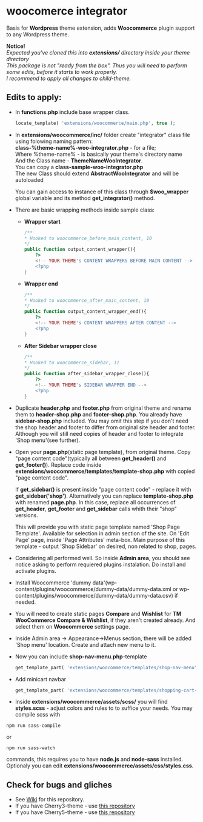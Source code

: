 # woocomerce integrator
Basis for __Wordpress__ theme extension, adds __Woocommerce__ plugin support to any Wordpress theme.

__Notice!__
<br><em>Expected you've cloned this into __extensions/__ directory inside your theme directory</em>
<br><em>This package is not "ready from the box". Thus you will need to perform some edits, before it starts to work properly.<br>I recommend to apply all changes to child-theme.</em>

## Edits to apply:

+ In __functions.php__ include base wrapper class.
	```php
    locate_template( 'extensions/woocommerce/main.php', true );
    ```

+ In __extensions/woocommerce/inc/__ folder create "integrator" class file using folowing naming pattern:
	<br>__class-%theme-name%-woo-integrator.php__ - for a file;
	<br>Where %theme-name% - is basically your theme's directory name
	<br>And the Class name - __ThemeNameWooIntegrator__.
	<br>You can copy a __class-sample-woo-integrator.php__
	<br>The new Class should extend __AbstractWooIntegrator__ and will be autoloaded
	
	You can gain access to instance of this class through __$woo_wrapper__ global variable and its method __get_integrator()__ method.
	
	
+ There are basic wrapping methods inside sample class:
	* __Wrapper start__
		```php
		/**
		* Hooked to woocommerce_before_main_content, 10
		*/
		public function output_content_wrapper(){
			?>
			<!-- YOUR THEME's CONTENT WRAPPERS BEFORE MAIN CONTENT -->
			<?php
		}
		```
	* __Wrapper end__
		```php
		/**
		* Hooked to woocommerce_after_main_content, 10
		*/
		public function output_content_wrapper_end(){
			?>
			<!-- YOUR THEME's CONTENT WRAPPERS AFTER CONTENT -->
			<?php
		}
		```
	* __After Sidebar wrapper close__
		```php
		/**
		* Hooked to woocommerce_sidebar, 11
		*/
		public function after_sidebar_wrapper_close(){
			?>
			<!-- YOUR THEME's SIDEBAR WRAPPER END -->
			<?php	
		}
		```

+ Duplicate __header.php__ and __footer.php__ from original theme and rename them to __header-shop.php__ and __footer-shop.php__. You already have __sidebar-shop.php__ included.
	You may omit this step if you don't need the shop header and footer to differ from original site header and footer. Although you will still need copies of header and footer to integrate 'Shop menu'(see further).

+ Open your __page.php__(static page template), from original theme. Copy "page content code"(typically all between __get_header()__ and __get_footer()__). Replace code inside __extensions/woocommerce/templates/template-shop.php__ with copied "page content code".
	
    If __get_sidebar()__ is present inside "page content code" - replace it with __get_sidebar('shop')__.
	Alternatively you can replace __template-shop.php__ with renamed __page.php__. In this case, replace all occurrences of __get_header__, __get_footer__ and __get_sidebar__ calls whith their "shop" versions.
	
	This will provide you with static page template named 'Shop Page Template'. Available for selection in admin section of the site. On 'Edit Page' page, inside 'Page Attributes' meta-box.
	Main purpose of this template - output 'Shop Sidebar' on desired, non related to shop, pages.

+ Considering all performed well. So inside __Admin area__, you should see notice asking to perform requiered plugins instalation. Do install and activate plugins.

+ Install Woocommerce 'dummy data'(wp-content/plugins/woocommerce/dummy-data/dummy-data.xml or wp-content/plugins/woocommerce/dummy-data/dummy-data.csv) if needed.

+ You will need to create static pages __Compare__ and __Wishlist__ for __TM WooCommerce Compare & Wishlist__, if they
 aren't created already. And select them on __Woocommerce__ settings page.

+ Inside Admin area -> Appearance->Menus section, there will be added 'Shop menu' location. Create and attach new menu to it.

+ Now you can include __shop-nav-menu.php__-template
	```php
	get_template_part( 'extensions/woocommerce/templates/shop-nav-menu' );
	```

+ Add minicart navbar
	```php
	get_template_part( 'extensions/woocommerce/templates/shopping-cart-link' );
	```

+ Inside __extensions/woocommerce/assets/scss/__ you will find __styles.scss__ - adjust colors and rules to to suffice your needs. You may compile scss with 
```
npm run sass-compile
```
or 
```
npm run sass-watch
```
commands, this requires you to have __node.js__ and __node-sass__ installed. Optionaly you can edit __extensions/woocommerce/assets/css/styles.css__.

## Check for bugs and gliches
+ See [Wiki](https://github.com/Tolumba/woocommerce/wiki) for this repository.
+ If you have Cherry3-theme - use [this repository](https://github.com/Tolumba/woocommerce/tree/cherry3)
+ If you have Cherry5-theme - use [this repository](#)
